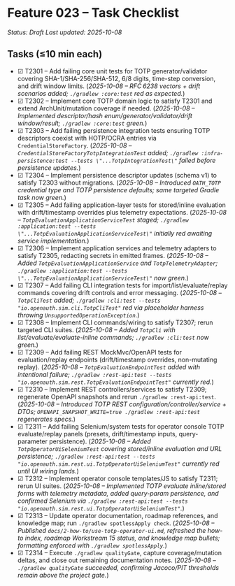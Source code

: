 # Feature 023 – Task Checklist

_Status: Draft_
_Last updated: 2025-10-08_

## Tasks (≤10 min each)
- ☑ T2301 – Add failing core unit tests for TOTP generator/validator covering SHA-1/SHA-256/SHA-512, 6/8 digits, time-step conversion, and drift window limits. (_2025-10-08 – RFC 6238 vectors + drift scenarios added; `./gradlew :core:test` red as expected._)
- ☑ T2302 – Implement core TOTP domain logic to satisfy T2301 and extend ArchUnit/mutation coverage if needed. (_2025-10-08 – Implemented descriptor/hash enum/generator/validator/drift window/result; `./gradlew :core:test` green._)
- ☑ T2303 – Add failing persistence integration tests ensuring TOTP descriptors coexist with HOTP/OCRA entries via `CredentialStoreFactory`. (_2025-10-08 – `CredentialStoreFactoryTotpIntegrationTest` added; `./gradlew :infra-persistence:test --tests \"...TotpIntegrationTest\"` failed before persistence updates._)
- ☑ T2304 – Implement persistence descriptor updates (schema v1) to satisfy T2303 without migrations. (_2025-10-08 – Introduced `OATH_TOTP` credential type and TOTP persistence defaults; same targeted Gradle task now green._)
- ☑ T2305 – Add failing application-layer tests for stored/inline evaluation with drift/timestamp overrides plus telemetry expectations. (_2025-10-08 – `TotpEvaluationApplicationServiceTest` staged; `./gradlew :application:test --tests \"...TotpEvaluationApplicationServiceTest\"` initially red awaiting service implementation._)
- ☑ T2306 – Implement application services and telemetry adapters to satisfy T2305, redacting secrets in emitted frames. (_2025-10-08 – Added `TotpEvaluationApplicationService` and `TotpTelemetryAdapter`; `./gradlew :application:test --tests \"...TotpEvaluationApplicationServiceTest\"` now green._)
- ☑ T2307 – Add failing CLI integration tests for import/list/evaluate/replay commands covering drift controls and error messaging. (_2025-10-08 – `TotpCliTest` added; `./gradlew :cli:test --tests "io.openauth.sim.cli.TotpCliTest"` red via placeholder harness throwing `UnsupportedOperationException`._)
- ☑ T2308 – Implement CLI commands/wiring to satisfy T2307; rerun targeted CLI suites. (_2025-10-08 – Added `TotpCli` with list/evaluate/evaluate-inline commands; `./gradlew :cli:test` now green._)
- ☑ T2309 – Add failing REST MockMvc/OpenAPI tests for evaluation/replay endpoints (drift/timestamp overrides, non-mutating replay). (_2025-10-08 – `TotpEvaluationEndpointTest` added with intentional failure; `./gradlew :rest-api:test --tests "io.openauth.sim.rest.TotpEvaluationEndpointTest"` currently red._)
- ☑ T2310 – Implement REST controllers/services to satisfy T2309; regenerate OpenAPI snapshots and rerun `./gradlew :rest-api:test`. (_2025-10-08 – Introduced TOTP REST configuration/controller/service + DTOs; `OPENAPI_SNAPSHOT_WRITE=true ./gradlew :rest-api:test` regenerates specs._)
- ☑ T2311 – Add failing Selenium/system tests for operator console TOTP evaluate/replay panels (presets, drift/timestamp inputs, query-parameter persistence). (_2025-10-08 – Added `TotpOperatorUiSeleniumTest` covering stored/inline evaluation and URL persistence; `./gradlew :rest-api:test --tests "io.openauth.sim.rest.ui.TotpOperatorUiSeleniumTest"` currently red until UI wiring lands._)
- ☑ T2312 – Implement operator console templates/JS to satisfy T2311; rerun UI suites. (_2025-10-08 – Implemented TOTP evaluate inline/stored forms with telemetry metadata, added query-param persistence, and confirmed Selenium via `./gradlew :rest-api:test --tests "io.openauth.sim.rest.ui.TotpOperatorUiSeleniumTest"`._)
- ☑ T2313 – Update operator documentation, roadmap references, and knowledge map; run `./gradlew spotlessApply check`. (_2025-10-08 – Published `docs/2-how-to/use-totp-operator-ui.md`, refreshed the how-to index, roadmap Workstream 15 status, and knowledge map bullets; formatting enforced with `./gradlew spotlessApply`._)
- ☑ T2314 – Execute `./gradlew qualityGate`, capture coverage/mutation deltas, and close out remaining documentation notes. (_2025-10-08 – `./gradlew qualityGate` succeeded, confirming Jacoco/PIT thresholds remain above the project gate._)
